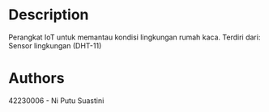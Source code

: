 # Description


Perangkat IoT untuk memantau kondisi lingkungan rumah kaca. Terdiri dari:
Sensor lingkungan (DHT-11)


# Authors

42230006 - Ni Putu Suastini